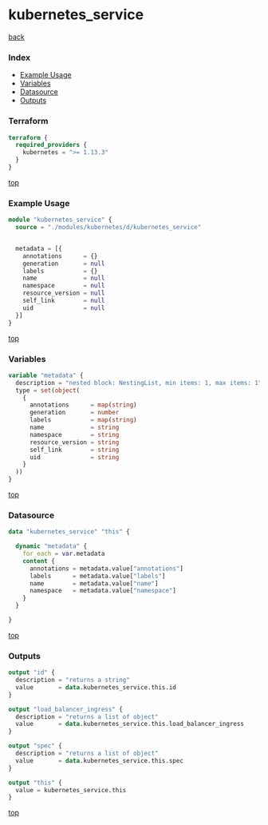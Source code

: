 # kubernetes_service

[back](../kubernetes.md)

### Index

- [Example Usage](#example-usage)
- [Variables](#variables)
- [Datasource](#datasource)
- [Outputs](#outputs)

### Terraform

```terraform
terraform {
  required_providers {
    kubernetes = ">= 1.13.3"
  }
}
```

[top](#index)

### Example Usage

```terraform
module "kubernetes_service" {
  source = "./modules/kubernetes/d/kubernetes_service"


  metadata = [{
    annotations      = {}
    generation       = null
    labels           = {}
    name             = null
    namespace        = null
    resource_version = null
    self_link        = null
    uid              = null
  }]
}
```

[top](#index)

### Variables

```terraform
variable "metadata" {
  description = "nested block: NestingList, min items: 1, max items: 1"
  type = set(object(
    {
      annotations      = map(string)
      generation       = number
      labels           = map(string)
      name             = string
      namespace        = string
      resource_version = string
      self_link        = string
      uid              = string
    }
  ))
}
```

[top](#index)

### Datasource

```terraform
data "kubernetes_service" "this" {

  dynamic "metadata" {
    for_each = var.metadata
    content {
      annotations = metadata.value["annotations"]
      labels      = metadata.value["labels"]
      name        = metadata.value["name"]
      namespace   = metadata.value["namespace"]
    }
  }

}
```

[top](#index)

### Outputs

```terraform
output "id" {
  description = "returns a string"
  value       = data.kubernetes_service.this.id
}

output "load_balancer_ingress" {
  description = "returns a list of object"
  value       = data.kubernetes_service.this.load_balancer_ingress
}

output "spec" {
  description = "returns a list of object"
  value       = data.kubernetes_service.this.spec
}

output "this" {
  value = kubernetes_service.this
}
```

[top](#index)
